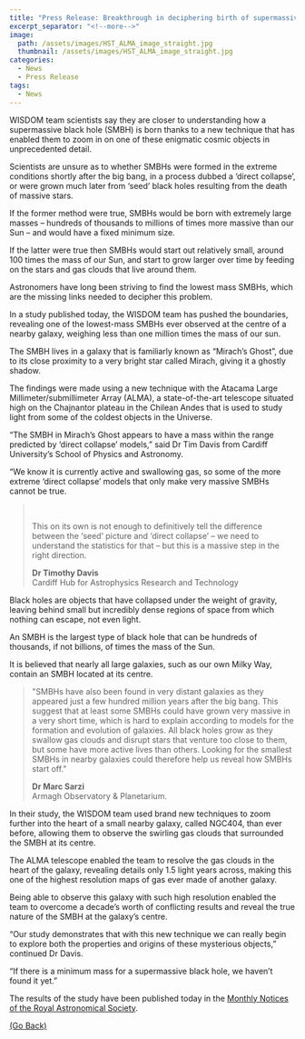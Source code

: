 ```yaml
---
title: "Press Release: Breakthrough in deciphering birth of supermassive black holes"
excerpt_separator: "<!--more-->"
image: 
  path: /assets/images/HST_ALMA_image_straight.jpg
  thumbnail: /assets/images/HST_ALMA_image_straight.jpg
categories:
  - News
  - Press Release
tags:
  - News
---
```


WISDOM team scientists say they are closer to understanding how a supermassive black hole (SMBH) is born thanks to a new technique that has enabled them to zoom in on one of these enigmatic cosmic objects in unprecedented detail.


<!--more-->

Scientists are unsure as to whether SMBHs were formed in the extreme conditions shortly after the big bang, in a process dubbed a ‘direct collapse’, or were grown much later from ‘seed’ black holes resulting from the death of massive stars.

If the former method were true, SMBHs would be born with extremely large masses – hundreds of thousands to millions of times more massive than our Sun – and would have a fixed minimum size.

If the latter were true then SMBHs would start out relatively small, around 100 times the mass of our Sun, and start to grow larger over time by feeding on the stars and gas clouds that live around them.

Astronomers have long been striving to find the lowest mass SMBHs, which are the missing links needed to decipher this problem.

In a study published today, the WISDOM team has pushed the boundaries, revealing one of the lowest-mass SMBHs ever observed at the centre of a nearby galaxy, weighing less than one million times the mass of our sun.

The SMBH lives in a galaxy that is familiarly known as “Mirach’s Ghost”, due to its close proximity to a very bright star called Mirach, giving it a ghostly shadow.

The findings were made using a new technique with the Atacama Large Millimeter/submillimeter Array (ALMA), a state-of-the-art telescope situated high on the Chajnantor plateau in the Chilean Andes that is used to study light from some of the coldest objects in the Universe.

“The SMBH in Mirach’s Ghost appears to have a mass within the range predicted by ‘direct collapse’ models,” said Dr Tim Davis from Cardiff University’s School of Physics and Astronomy.

“We know it is currently active and swallowing gas, so some of the more extreme ‘direct collapse’ models that only make very massive SMBHs cannot be true.

><figure style="width: 150px" class="align-left">
>  <img src="{{ site.url }}{{ site.baseurl }}/assets/images/Tim-Davis.jpg" alt="">
></figure><br> 
>This on its own is not enough to definitively tell the difference between the ‘seed’ picture and ‘direct collapse’ – we need to understand the statistics for that – but this is a massive step in the right direction. 
><p><b>Dr Timothy Davis</b>
><br>Cardiff Hub for Astrophysics Research and Technology


Black holes are objects that have collapsed under the weight of gravity, leaving behind small but incredibly dense regions of space from which nothing can escape, not even light.

An SMBH is the largest type of black hole that can be hundreds of thousands, if not billions, of times the mass of the Sun.

It is believed that nearly all large galaxies, such as our own Milky Way, contain an SMBH located at its centre.

>"SMBHs have also been found in very distant galaxies as they appeared just a few hundred million years after the big bang. This suggest that at least some SMBHs could have grown very massive in a very short time, which is hard to explain according to models for the formation and evolution of galaxies. All black holes grow as they swallow gas clouds and disrupt stars that venture too close to them, but some have more active lives than others. Looking for the smallest SMBHs in nearby galaxies could therefore help us reveal how SMBHs start off."
><p><b>Dr Marc Sarzi</b>
><br>Armagh Observatory & Planetarium.

In their study, the WISDOM team used brand new techniques to zoom further into the heart of a small nearby galaxy, called NGC404, than ever before, allowing them to observe the swirling gas clouds that surrounded the SMBH at its centre.

The ALMA telescope enabled the team to resolve the gas clouds in the heart of the galaxy, revealing details only 1.5 light years across, making this one of the highest resolution maps of gas ever made of another galaxy.

Being able to observe this galaxy with such high resolution enabled the team to overcome a decade’s worth of conflicting results and reveal the true nature of the SMBH at the galaxy’s centre.

“Our study demonstrates that with this new technique we can really begin to explore both the properties and origins of these mysterious objects,” continued Dr Davis.

“If there is a minimum mass for a supermassive black hole, we haven’t found it yet.”

The results of the study have been published today in the [Monthly Notices of the Royal Astronomical Society](https://doi.org/10.1093/mnras/staa1567).

<a href="#" onclick="history.go(-1)">(Go Back)</a>